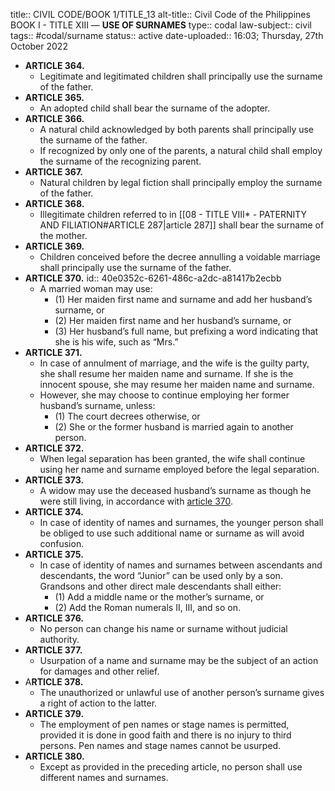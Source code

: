 title:: CIVIL CODE/BOOK 1/TITLE_13
alt-title:: Civil Code of the Philippines BOOK I - TITLE XIII —  **USE OF SURNAMES**
type:: codal
law-subject:: civil
tags:: #codal/surname
status:: active
date-uploaded:: 16:03; Thursday, 27th October 2022

- **ARTICLE 364.**
	- Legitimate and legitimated children shall principally use the surname of the father.
- **ARTICLE 365.**
	- An adopted child shall bear the surname of the adopter.
- **ARTICLE 366.**
	- A natural child acknowledged by both parents shall principally use the surname of the father.
	- If recognized by only one of the parents, a natural child shall employ the surname of the recognizing parent.
- **ARTICLE 367.**
	- Natural children by legal fiction shall principally employ the surname of the father.
- **ARTICLE 368.**
	- Illegitimate children referred to in [[08 - TITLE VIII* - PATERNITY AND FILIATION#ARTICLE 287|article 287]] shall bear the surname of the mother.
- **ARTICLE 369.**
	- Children conceived before the decree annulling a voidable marriage shall principally use the surname of the father.
- **ARTICLE 370.**
  id:: 40e0352c-6261-486c-a2dc-a81417b2ecbb
	- A married woman may use:
		- (1) Her maiden first name and surname and add her husband’s surname, or
		- (2) Her maiden first name and her husband’s surname, or
		- (3) Her husband’s full name, but prefixing a word indicating that she is his wife, such as “Mrs.”
- **ARTICLE 371.**
	- In case of annulment of marriage, and the wife is the guilty party, she shall resume her maiden name and surname. If she is the innocent spouse, she may resume her maiden name and surname.
	- However, she may choose to continue employing her former husband’s surname, unless:
		- (1) The court decrees otherwise, or
		- (2) She or the former husband is married again to another person.
- **ARTICLE 372.**
	- When legal separation has been granted, the wife shall continue using her name and surname employed before the legal separation.
- **ARTICLE 373.**
	- A widow may use the deceased husband’s surname as though he were still living, in accordance with [article 370](((40e0352c-6261-486c-a2dc-a81417b2ecbb))).
- **ARTICLE 374.**
	- In case of identity of names and surnames, the younger person shall be obliged to use such additional name or surname as will avoid confusion.
- **ARTICLE 375.**
	- In case of identity of names and surnames between ascendants and descendants, the word “Junior” can be used only by a son. Grandsons and other direct male descendants shall either:
		- (1) Add a middle name or the mother’s surname, or
		- (2) Add the Roman numerals II, III, and so on.
- **ARTICLE 376.**
	- No person can change his name or surname without judicial authority.
- **ARTICLE 377.**
	- Usurpation of a name and surname may be the subject of an action for damages and other relief.
- A**RTICLE 378.**
	- The unauthorized or unlawful use of another person’s surname gives a right of action to the latter.
- **ARTICLE 379.**
	- The employment of pen names or stage names is permitted, provided it is done in good faith and there is no injury to third persons. Pen names and stage names cannot be usurped.
- **ARTICLE 380.**
	- Except as provided in the preceding article, no person shall use different names and surnames.
